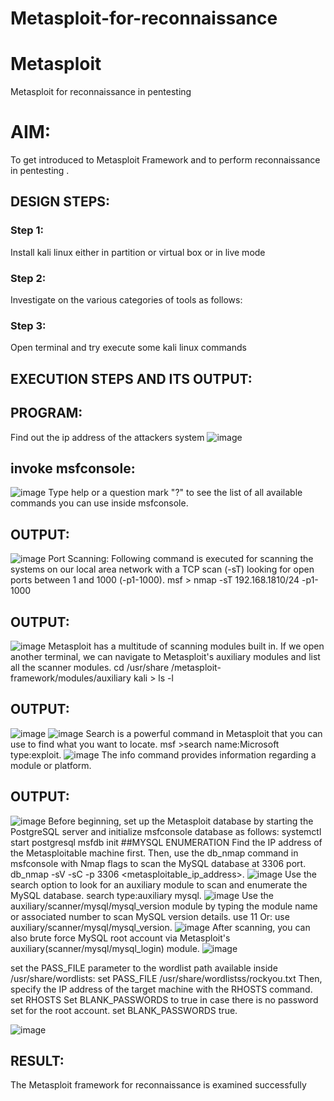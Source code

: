 # Metasploit-for-reconnaissance
# Metasploit
Metasploit for reconnaissance in pentesting

# AIM:

To get introduced to Metasploit Framework and to  perform reconnaissance  in pentesting .

## DESIGN STEPS:

### Step 1:
Install kali linux either in partition or virtual box or in live mode

### Step 2:
Investigate on the various categories of tools as follows:

### Step 3:
Open terminal and try execute some kali linux commands
## EXECUTION STEPS AND ITS OUTPUT:
## PROGRAM:
Find out the ip address of the attackers system
![image](https://github.com/LOKESHKUMARPANCHATCHARAM/Metasploit-for-reconnaissance/assets/119644432/c84932dc-ec7d-46a9-af78-53c3b5e97641)
## invoke msfconsole:
![image](https://github.com/LOKESHKUMARPANCHATCHARAM/Metasploit-for-reconnaissance/assets/119644432/87e3d56a-c1a5-473d-bd70-74ed47433dab)
Type help or a question mark "?" to see the list of all available commands you can use inside msfconsole.

## OUTPUT:
![image](https://github.com/LOKESHKUMARPANCHATCHARAM/Metasploit-for-reconnaissance/assets/119644432/e8c47689-4ca1-4587-a7e3-1578d9dcfc3d)
Port Scanning: Following command is executed for scanning the systems on our local area network with a TCP scan (-sT) looking for open ports between 1 and 1000 (-p1-1000). msf > nmap -sT 192.168.1810/24 -p1-1000




## OUTPUT:
![image](https://github.com/LOKESHKUMARPANCHATCHARAM/Metasploit-for-reconnaissance/assets/119644432/2f190985-55e4-4b70-bcc2-51d2d1f6989f)
Metasploit has a multitude of scanning modules built in. If we open another terminal, we can navigate to Metasploit's auxiliary modules and list all the scanner modules. cd /usr/share /metasploit-framework/modules/auxiliary kali > ls -l
## OUTPUT:
![image](https://github.com/LOKESHKUMARPANCHATCHARAM/Metasploit-for-reconnaissance/assets/119644432/db7f4a3e-5e5d-4a6b-b654-c00e5366003c)
![image](https://github.com/LOKESHKUMARPANCHATCHARAM/Metasploit-for-reconnaissance/assets/119644432/75bc767b-c9af-4097-85f9-113dffe3dffc)
Search is a powerful command in Metasploit that you can use to find what you want to locate. msf >search name:Microsoft type:exploit.
![image](https://github.com/LOKESHKUMARPANCHATCHARAM/Metasploit-for-reconnaissance/assets/119644432/7ac3c90b-132c-4541-8590-9a522cdf2936)
The info command provides information regarding a module or platform.

## OUTPUT:
![image](https://github.com/LOKESHKUMARPANCHATCHARAM/Metasploit-for-reconnaissance/assets/119644432/e612ced4-ad5e-4330-b6c4-920c9280914d)
Before beginning, set up the Metasploit database by starting the PostgreSQL server and initialize msfconsole database as follows: systemctl start postgresql msfdb init ##MYSQL ENUMERATION Find the IP address of the Metasploitable machine first. Then, use the db_nmap command in msfconsole with Nmap flags to scan the MySQL database at 3306 port. db_nmap -sV -sC -p 3306 <metasploitable_ip_address>.
![image](https://github.com/LOKESHKUMARPANCHATCHARAM/Metasploit-for-reconnaissance/assets/119644432/c04a2d00-dd54-4a6b-9f8f-bcc70a4050eb)
Use the search option to look for an auxiliary module to scan and enumerate the MySQL database. search type:auxiliary mysql.
![image](https://github.com/LOKESHKUMARPANCHATCHARAM/Metasploit-for-reconnaissance/assets/119644432/25863210-c834-49e4-99cc-333c3fdd3b9a)
Use the auxiliary/scanner/mysql/mysql_version module by typing the module name or associated number to scan MySQL version details. use 11 Or: use auxiliary/scanner/mysql/mysql_version.
![image](https://github.com/LOKESHKUMARPANCHATCHARAM/Metasploit-for-reconnaissance/assets/119644432/86bc1a62-247e-473c-8ebc-8001eef4e53c)
After scanning, you can also brute force MySQL root account via Metasploit's auxiliary(scanner/mysql/mysql_login) module.
![image](https://github.com/LOKESHKUMARPANCHATCHARAM/Metasploit-for-reconnaissance/assets/119644432/6d5415e6-7c1a-422b-88e0-02c09099ed96)

set the PASS_FILE parameter to the wordlist path available inside /usr/share/wordlists: set PASS_FILE /usr/share/wordlistss/rockyou.txt Then, specify the IP address of the target machine with the RHOSTS command. set RHOSTS Set BLANK_PASSWORDS to true in case there is no password set for the root account. set BLANK_PASSWORDS true.

![image](https://github.com/LOKESHKUMARPANCHATCHARAM/Metasploit-for-reconnaissance/assets/119644432/56ff9388-e9f5-4212-bde6-9f4cc4659e8d)









## RESULT:
The Metasploit framework for reconnaissance is  examined successfully









